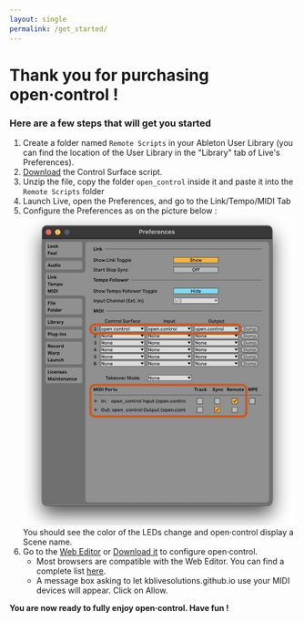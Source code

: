 ```yaml
---
layout: single
permalink: /get_started/
---
```

<!-- # <span class="bis"> Videos</span> -->

# Thank you for purchasing open·control !

### Here are a few steps that will get you started

1. Create a folder named `Remote Scripts` in your Ableton User Library (you can find the location of the User Library in the "Library" tab of Live's Preferences).
2. [Download](https://github.com/KBLiveSolutions/open.control-Remote-Script/archive/refs/heads/main.zip) the Control Surface script.
3. Unzip the file, copy the folder `open_control` inside it and paste it into the `Remote Scripts` folder
4. Launch Live, open the Preferences, and go to the Link/Tempo/MIDI Tab
5. Configure the Preferences as on the picture below :
![Preferences](../assets/images/opencontrol_preferences.jpg)
You should see the color of the LEDs change and open·control display a Scene name.
6. Go to the <a href="https://kblivesolutions.github.io/open.control-editor/" target=_blank>Web Editor</a> or [Download it](https://github.com/KBLiveSolutions/open.control-editor/archive/refs/heads/main.zip) to configure open·control.  
    - Most browsers are compatible with the Web Editor. You can find a complete list [here](https://developer.mozilla.org/en-US/docs/Web/API/MIDIAccess#Browser_compatibility).  
    - A message box asking to let kblivesolutions.github.io use your MIDI devices will appear. Click on Allow.  
  
**You are now ready to fully enjoy open·control. Have fun !**